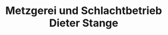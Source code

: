 ---
title: "Metzgerei und Schlachtbetrieb Dieter Stange"
url: /efringen-kirchen/metzgerei-und-schlachtbetrieb-dieter-stange/
shop: Metzgerei
---